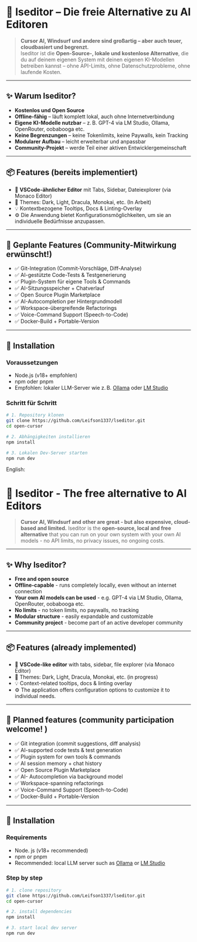 # 🧠 lseditor – Die freie Alternative zu AI Editoren

> **Cursor AI, Windsurf und andere sind großartig – aber auch teuer, cloudbasiert und begrenzt.**  
> lseditor ist die **Open-Source-, lokale und kostenlose Alternative**, die du auf deinem eigenen System mit deinen eigenen KI-Modellen betreiben kannst – ohne API-Limits, ohne Datenschutzprobleme, ohne laufende Kosten.

---

## ✨ Warum lseditor?

- **Kostenlos und Open Source**
- **Offline-fähig** – läuft komplett lokal, auch ohne Internetverbindung
- **Eigene KI-Modelle nutzbar** – z. B. GPT-4 via LM Studio, Ollama, OpenRouter, oobabooga etc.
- **Keine Begrenzungen** – keine Tokenlimits, keine Paywalls, kein Tracking
- **Modularer Aufbau** – leicht erweiterbar und anpassbar
- **Community-Projekt** – werde Teil einer aktiven Entwicklergemeinschaft

---

## 📦 Features (bereits implementiert)

- 🔧 **VSCode-ähnlicher Editor** mit Tabs, Sidebar, Dateiexplorer (via Monaco Editor)
- 🎨 Themes: Dark, Light, Dracula, Monokai, etc. (In Arbeit)
- 💡 Kontextbezogene Tooltips, Docs & Linting-Overlay
- ⚙️ Die Anwendung bietet Konfigurationsmöglichkeiten, um sie an individuelle Bedürfnisse anzupassen.

---

## 🚀 Geplante Features (Community-Mitwirkung erwünscht!)

- ✅ Git-Integration (Commit-Vorschläge, Diff-Analyse)
- ✅ AI-gestützte Code-Tests & Testgenerierung
- ✅ Plugin-System für eigene Tools & Commands
- ✅ AI-Sitzungsspeicher + Chatverlauf
- ✅ Open Source Plugin Marketplace
- ✅ AI-Autocompletion per Hintergrundmodell
- ✅ Workspace-übergreifende Refactorings
- ✅ Voice-Command Support (Speech-to-Code)
- ✅ Docker-Build + Portable-Version

---

## 🔧 Installation

### Voraussetzungen

- Node.js (v18+ empfohlen)
- npm oder pnpm
- Empfohlen: lokaler LLM-Server wie z. B. [Ollama](https://ollama.com/) oder [LM Studio](https://lmstudio.ai/)

### Schritt für Schritt

```bash
# 1. Repository klonen
git clone https://github.com/Leifson1337/lseditor.git
cd open-cursor

# 2. Abhängigkeiten installieren
npm install

# 3. Lokalen Dev-Server starten
npm run dev
````
English:

# 🧠 lseditor - The free alternative to AI Editors

> **Cursor AI, Windsurf and other are great - but also expensive, cloud-based and limited.** 
> lseditor is the **open-source, local and free alternative** that you can run on your own system with your own AI models - no API limits, no privacy issues, no ongoing costs.

---

## ✨ Why lseditor?

- **Free and open source**
- **Offline-capable** - runs completely locally, even without an internet connection
- **Your own AI models can be used** - e.g. GPT-4 via LM Studio, Ollama, OpenRouter, oobabooga etc.
- **No limits** - no token limits, no paywalls, no tracking
- **Modular structure** - easily expandable and customizable
- **Community project** - become part of an active developer community

---

## 📦 Features (already implemented)

- 🔧 **VSCode-like editor** with tabs, sidebar, file explorer (via Monaco Editor)
- 🎨 Themes: Dark, Light, Dracula, Monokai, etc. (in progress)
- 💡 Context-related tooltips, docs & linting overlay
- ⚙️ The application offers configuration options to customize it to individual needs.

---

## 🚀 Planned features (community participation welcome! )

- ✅ Git integration (commit suggestions, diff analysis)
- ✅ AI-supported code tests & test generation
- ✅ Plugin system for own tools & commands
- ✅ AI session memory + chat history
- ✅ Open Source Plugin Marketplace
- ✅ AI- Autocompletion via background model
- ✅ Workspace-spanning refactorings
- ✅ Voice-Command Support (Speech-to-Code)
- ✅ Docker-Build + Portable-Version

---

## 🔧 Installation

### Requirements

- Node. js (v18+ recommended)
- npm or pnpm
- Recommended: local LLM server such as [Ollama](https://ollama.com/) or [LM Studio](https://lmstudio.ai/)

### Step by step

```bash
# 1. clone repository
git clone https://github.com/Leifson1337/lseditor.git
cd open-cursor

# 2. install dependencies
npm install

# 3. start local dev server
npm run dev
